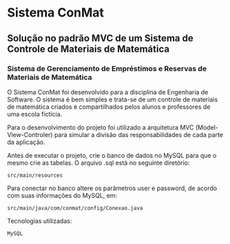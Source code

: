 # Sistema ConMat
## Solução no padrão MVC de um Sistema de Controle de Materiais de Matemática

### Sistema de Gerenciamento de Empréstimos e Reservas de Materiais de Matemática

O Sistema ConMat foi desenvolvido para a disciplina de Engenharia de Software. O sistema é bem simples e trata-se de um controle de materiais de matemática criados e compartilhados pelos alunos e professores de uma escola fictícia.

Para o desenvolvimento do projeto foi utilizado a arquitetura MVC (Model-View-Controler) para simular a divisão das responsabilidades de cada parte da aplicação.

Antes de executar o projeto, crie o banco de dados no MySQL para que o mesmo crie as tabelas. O arquivo .sql está no seguinte diretório:

	src/main/resources

Para conectar no banco altere os parâmetros user e password, de acordo com suas informações do MySQL, em:

	src/main/java/com/conmat/config/Conexao.java
	
Tecnologias utilizadas:

	MySQL
